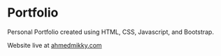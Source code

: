 # Portfolio

Personal Portfolio created using HTML, CSS, Javascript, and Bootstrap.

Website live at [ahmedmikky.com](https://ahmedmikky.com)
